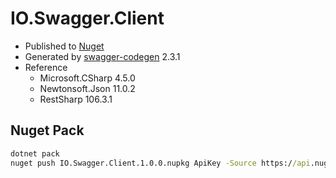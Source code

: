 # IO.Swagger.Client

* Published to [Nuget](https://www.nuget.org/packages/IO.Swagger.Client/)
* Generated by [swagger-codegen](https://github.com/swagger-api/swagger-codegen) 2.3.1
* Reference
  * Microsoft.CSharp 4.5.0
  * Newtonsoft.Json 11.0.2
  * RestSharp 106.3.1

## Nuget Pack

```cmd
dotnet pack
nuget push IO.Swagger.Client.1.0.0.nupkg ApiKey -Source https://api.nuget.org/v3/index.json
```